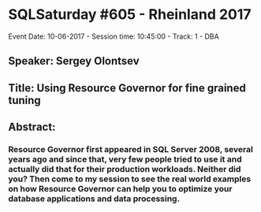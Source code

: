 # SQLSaturday #605 - Rheinland 2017
Event Date: 10-06-2017 - Session time: 10:45:00 - Track: 1 - DBA
## Speaker: Sergey Olontsev
## Title: Using Resource Governor for fine grained tuning
## Abstract:
### Resource Governor first appeared in SQL Server 2008, several years ago and since that, very few people tried to use it and actually did that for their production workloads. Neither did you? Then come to my session to see the real world examples on how Resource Governor can help you to optimize your database applications and data processing.

